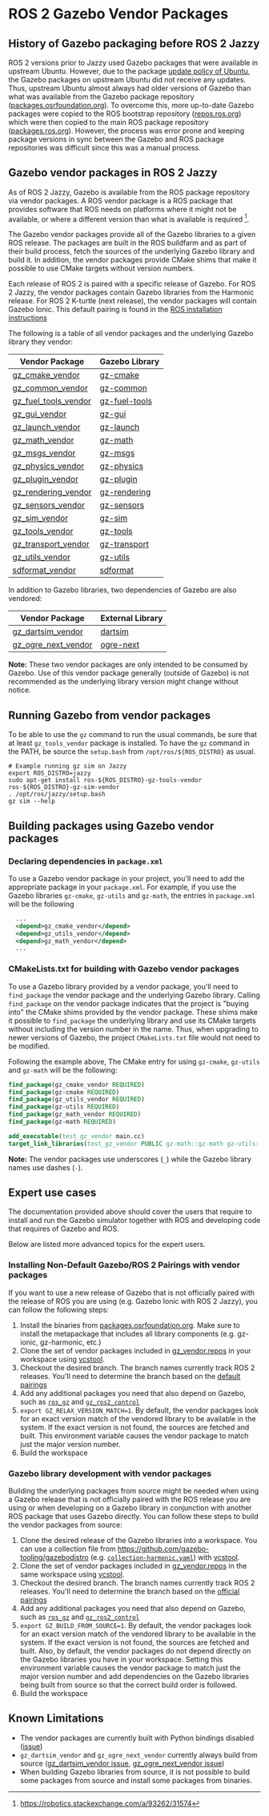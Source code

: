 # ROS 2 Gazebo Vendor Packages

## History of Gazebo packaging before ROS 2 Jazzy

ROS 2 versions prior to Jazzy used Gazebo packages that were available in
upstream Ubuntu. However, due to the package
[update policy of Ubuntu](https://wiki.ubuntu.com/StableReleaseUpdates), the
Gazebo packages on upstream Ubuntu did not receive any updates. Thus, upstream
Ubuntu almost always had older versions of Gazebo than what was available from
the Gazebo package repository ([packages.osrfoundation.org](packages.osrfoundation.org)). To overcome this,
more up-to-date Gazebo packages were copied to the ROS bootstrap repository
([repos.ros.org](repos.ros.org)) which were then copied to the main ROS package repository
([packages.ros.org](packages.ros.org)). However, the process was error prone and keeping package
versions in sync between the Gazebo and ROS package repositories was difficult
since this was a manual process.

## Gazebo vendor packages in ROS 2 Jazzy

As of ROS 2 Jazzy, Gazebo is available from the ROS package repository via
vendor packages. A ROS vendor package is a ROS package that provides software
that ROS needs on platforms where it might not be available, or where a
different version than what is available is required [^1].

The Gazebo vendor packages provide all of the Gazebo libraries to a given ROS
release. The packages are built in the ROS buildfarm and as part of their build
process, fetch the sources of the underlying Gazebo library and build it. In
addition, the vendor packages provide CMake shims that make it possible to use
CMake targets without version numbers.

Each release of ROS 2 is paired with a specific release of Gazebo. For ROS 2
Jazzy, the vendor packages contain Gazebo libraries from the Harmonic release.
For ROS 2 K-turtle (next release), the vendor packages will contain Gazebo
Ionic. This default pairing is found in the
[ROS installation instructions](https://gazebosim.org/docs/harmonic/ros_installation)

The following is a table of all vendor packages and the underlying Gazebo
library they vendor:

| Vendor Package                                                                   | Gazebo Library                                              |
| -------------------------------------------------------------------------------- | ----------------------------------------------------------- |
| [gz_cmake_vendor](https://github.com/gazebo-release/gz_cmake_vendor)             | [gz-cmake](https://github.com/gazebosim/gz-cmake)           |
| [gz_common_vendor](https://github.com/gazebo-release/gz_common_vendor)           | [gz-common](https://github.com/gazebosim/gz-common)         |
| [gz_fuel_tools_vendor](https://github.com/gazebo-release/gz_fuel_tools_vendor)   | [gz-fuel-tools](https://github.com/gazebosim/gz-fuel-tools) |
| [gz_gui_vendor](https://github.com/gazebo-release/gz_gui_vendor)                 | [gz-gui](https://github.com/gazebosim/gz-gui)               |
| [gz_launch_vendor](https://github.com/gazebo-release/gz_launch_vendor.git)       | [gz-launch](https://github.com/gazebosim/gz-launch)         |
| [gz_math_vendor](https://github.com/gazebo-release/gz_math_vendor.git)           | [gz-math](https://github.com/gazebosim/gz-math)             |
| [gz_msgs_vendor](https://github.com/gazebo-release/gz_msgs_vendor.git)           | [gz-msgs](https://github.com/gazebosim/gz-msgs)             |
| [gz_physics_vendor](https://github.com/gazebo-release/gz_physics_vendor.git)     | [gz-physics](https://github.com/gazebosim/gz-physics)       |
| [gz_plugin_vendor](https://github.com/gazebo-release/gz_plugin_vendor.git)       | [gz-plugin](https://github.com/gazebosim/gz-plugin)         |
| [gz_rendering_vendor](https://github.com/gazebo-release/gz_rendering_vendor.git) | [gz-rendering](https://github.com/gazebosim/gz-rendering)   |
| [gz_sensors_vendor](https://github.com/gazebo-release/gz_sensors_vendor.git)     | [gz-sensors](https://github.com/gazebosim/gz-sensors)       |
| [gz_sim_vendor](https://github.com/gazebo-release/gz_sim_vendor.git)             | [gz-sim](https://github.com/gazebosim/gz-sim)               |
| [gz_tools_vendor](https://github.com/gazebo-release/gz_tools_vendor.git)         | [gz-tools](https://github.com/gazebosim/gz-tools)           |
| [gz_transport_vendor](https://github.com/gazebo-release/gz_transport_vendor.git) | [gz-transport](https://github.com/gazebosim/gz-transport)   |
| [gz_utils_vendor](https://github.com/gazebo-release/gz_utils_vendor.git)         | [gz-utils](https://github.com/gazebosim/gz-utils)           |
| [sdformat_vendor](https://github.com/gazebo-release/sdformat_vendor.git)         | [sdformat](https://github.com/gazebosim/sdformat)           |

In addition to Gazebo libraries, two dependencies of Gazebo are also vendored:

| Vendor Package                                                                   | External Library                                   |
| -------------------------------------------------------------------------------- | -------------------------------------------------- |
| [gz_dartsim_vendor](https://github.com/gazebo-release/gz_dartsim_vendor.git)     | [dartsim](https://github.com/dartsim/dart)         |
| [gz_ogre_next_vendor](https://github.com/gazebo-release/gz_ogre_next_vendor.git) | [ogre-next](https://github.com/OGRECave/ogre-next) |

**Note:** These two vendor packages are only intended to be consumed by Gazebo.
Use of this vendor package generally (outside of Gazebo) is not recommended as
the underlying library version might change without notice.

## Running Gazebo from vendor packages

To be able to use the `gz` command to run the usual commands, be sure that at least
`gz_tools_vendor` package is installed. To have the `gz` command in the PATH, be
source the `setup.bash` from `/opt/ros/${ROS_DISTRO}` as usual.

```
# Example running gz sim on Jazzy
export ROS_DISTRO=jazzy
sudo apt-get install ros-${ROS_DISTRO}-gz-tools-vendor ros-${ROS_DISTRO}-gz-sim-vendor
. /opt/ros/jazzy/setup.bash
gz sim --help
```

## Building packages using Gazebo vendor packages

### Declaring dependencies in `package.xml`

To use a Gazebo vendor package in your project, you'll need to add the
appropriate package in your `package.xml`. For example, if you use the Gazebo
libraries `gz-cmake`, `gz-utils` and `gz-math`, the entries in `package.xml`
will be the following

```xml
  ...
  <depend>gz_cmake_vendor</depend>
  <depend>gz_utils_vendor</depend>
  <depend>gz_math_vendor</depend>
  ...
```

### CMakeLists.txt for building with Gazebo vendor packages

To use a Gazebo library provided by a vendor package, you'll need to
`find_package` the vendor package and the underlying Gazebo library. Calling
`find_package` on the vendor package indicates that the project is "buying into"
the CMake shims provided by the vendor package. These shims make it possible to
`find_package` the underlying library and use its CMake targets without
including the version number in the name. Thus, when upgrading to newer versions
of Gazebo, the project `CMakeLists.txt` file would not need to be modified.

Following the example above, The CMake entry for using `gz-cmake`, `gz-utils`
and `gz-math` will be the following:

```cmake
find_package(gz_cmake_vendor REQUIRED)
find_package(gz-cmake REQUIRED)
find_package(gz_utils_vendor REQUIRED)
find_package(gz-utils REQUIRED)
find_package(gz_math_vendor REQUIRED)
find_package(gz-math REQUIRED)

add_executable(test_gz_vendor main.cc)
target_link_libraries(test_gz_vendor PUBLIC gz-math::gz-math gz-utils::gz-utils)
```

**Note:** The vendor packages use underscores (`_`) while the Gazebo library
names use dashes (`-`).


## Expert use cases

The documentation provided above should cover the users that require to install
and run the Gazebo simulator together with ROS and developing code that requires
of Gazebo and ROS.

Below are listed more advanced topics for the expert users.

### Installing Non-Default Gazebo/ROS 2 Pairings with vendor packages

If you want to use a new release of Gazebo that is not officially paired with
the release of ROS you are using (e.g. Gazebo Ionic with ROS 2 Jazzy), you can
follow the following steps:

1. Install the binaries from [packages.osrfoundation.org](packages.osrfoundation.org). Make sure to install
   the metapackage that includes all library components (e.g. gz-ionic,
   gz-harmonic, etc.)
1. Clone the set of vendor packages included in
   [gz_vendor.repos](https://gist.github.com/azeey/a94adb591475ea0e613313d3540ca451)
   in your workspace using [vcstool](https://github.com/dirk-thomas/vcstool).
1. Checkout the desired branch. The branch names currently track ROS 2 releases.
   You'll need to determine the branch based on the
   [default pairings](/docs/latest/ros_installation)
1. Add any additional packages you need that also depend on Gazebo, such as
   [`ros_gz`](https://github.com/gazebosim/ros_gz) and
   [`gz_ros2_control`](https://github.com/ros-controls/gz_ros2_control/)
1. `export GZ_RELAX_VERSION_MATCH=1`. By default, the vendor packages look for
   an exact version match of the vendored library to be available in the system.
   If the exact version is not found, the sources are fetched and built. This
   environment variable causes the vendor package to match just the major
   version number.
1. Build the workspace

### Gazebo library development with vendor packages

Building the underlying packages from source might be needed when using a Gazebo
release that is not officially paired with the ROS release you are using or when
developing on a Gazebo library in conjunction with another ROS package that uses
Gazebo directly. You can follow these steps to build the vendor packages from
source:

1. Clone the desired release of the Gazebo libraries into a workspace. You can
   use a collection file from <https://github.com/gazebo-tooling/gazebodistro>
   (e.g.
   [`collection-harmonic.yaml`](https://github.com/gazebo-tooling/gazebodistro/blob/master/collection-harmonic.yaml))
   with [vcstool](https://github.com/dirk-thomas/vcstool).
1. Clone the set of vendor packages included in
   [gz_vendor.repos](https://gist.github.com/azeey/a94adb591475ea0e613313d3540ca451)
   in the same workspace using
   [vcstool](https://github.com/dirk-thomas/vcstool).
1. Checkout the desired branch. The branch names currently track ROS 2 releases.
   You'll need to determine the branch based on the
   [official pairings](/docs/latest/ros_installation)
1. Add any additional packages you need that also depend on Gazebo, such as
   [`ros_gz`](https://github.com/gazebosim/ros_gz) and
   [`gz_ros2_control`](https://github.com/ros-controls/gz_ros2_control/)
1. `export GZ_BUILD_FROM_SOURCE=1`. By default, the vendor packages look for an
   exact version match of the vendored library to be available in the system. If
   the exact version is not found, the sources are fetched and built. Also, by
   default, the vendor packages do not depend directly on the Gazebo libraries
   you have in your workspace. Setting this environment variable causes the
   vendor package to match just the major version number and add dependencies on
   the Gazebo libraries being built from source so that the correct build order
   is followed.
1. Build the workspace

## Known Limitations

- The vendor packages are currently built with Python bindings disabled
  ([issue](https://github.com/gazebo-tooling/gz_vendor/issues/2))
- `gz_dartsim_vendor` and `gz_ogre_next_vendor` currently always build from
  source
  ([gz_dartsim_vendor issue](https://github.com/gazebo-release/gz_dartsim_vendor/issues/4),
  [gz_ogre_next_vendor issue](https://github.com/gazebo-release/gz_ogre_next_vendor/issues/4))
- When building Gazebo libraries from source, it is not possible to build some
  packages from source and install some packages from binaries.

[^1]: https://robotics.stackexchange.com/a/93262/31574
